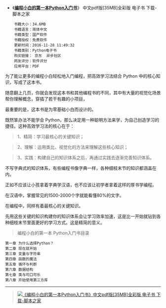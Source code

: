 - 《[**编程小白的第一本Python入门书**](https://www.jb51.net/books/510513.html)》 中文pdf版[35MB]全彩版 电子书 下载-脚本之家  

```
    书籍大小：34.6MB
    书籍语言：简体中文
    书籍类型：国产软件
    书籍授权：免费软件
    更新时间：2016-11-28 11:49:32
    书籍类别：Python电子书
    购买链接： 京东  异步社区
    网友评分：软件评分
    应用平台：PDF
```

为了能让更多的编程小白轻松地入门编程，把高效学习法结合 Python 中的核心知识，写成了这本书。

随意翻上几页，你就会发现这本书和其他编程书的不同，其中有大量的视觉化场景帮你理解概念，穿插了若干有趣的小项目，

最重要的是，这本书是为零基础小白而设计的。

既然笨办法不能学会 Python，那么决定用一种聪明方法来学，为自己创造学习的捷径。这种高效学习法的核心在于：

> 1、精简：学习最核心的关键知识；

> 2、理解：运用类比、视觉化的方法来理解这些核心知识；

> 3、实践：构建自己的知识体系之后，再通过实践去逐渐完善知识体系。

不写字典式的知识体系，有些编程书像字典一样，各种细枝末节的知识都涵盖在内。

正如不应该让小孩拿着字典学汉语，也不应该让初学者拿着这样的厚书学编程。

在汉语中，掌握常见的1500-2000个字就能看懂80%的文字。

在编程中，同样有着最核心的关键知识。

先用这些关键的知识构建你的知识体系会让学习效率加速，这是比一开始就钻到各种细枝末节里面更好的学习方式。这是精简的意义。

> 编程小白的第一本 Python入门书目录
```
第一章 为什么选择Python？
第二章 现在就开始
第三章 变量与字符串
第四章 函数的魔法
第五章 循环与判断
第六章 数据结构
第七章 类与可口可乐
第八章 开始使用第三方库
```
 -------------------------------------------------------------
 
 > <a href="https://www.jb51.net/books/510513.html"><img src="https://img.jbzj.com/do/uploads/litimg/161115/1A4192I0W.jpg" border="0" title="《编程小白的第一本Python入门书》中文pdf版[35MB]全彩版 电子书 下载-脚本之家 "> </a>
 
 
